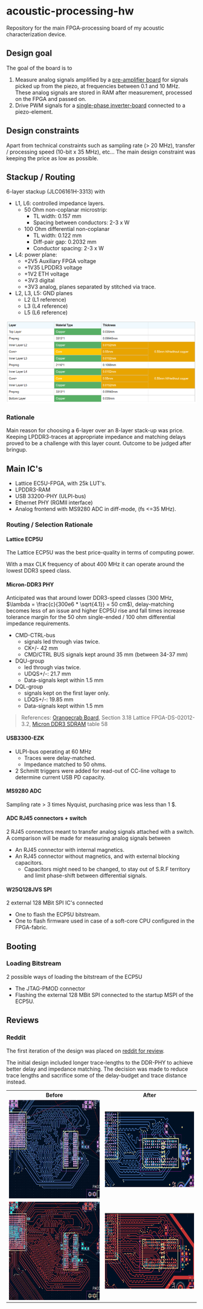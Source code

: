 # acoustic-processing-hw
Repository for the main FPGA-processing board of my acoustic characterization device.

## Design goal
The goal of the board is to 
1. Measure analog signals amplified by a [pre-amplifier board](https://github.com/igorwolfs/acoustic-preamp-hw) for signals picked up from the piezo, at frequencies between 0.1 and 10 MHz. These analog signals are stored in RAM after measurement, processed on the FPGA and passed on.
2. Drive PWM signals for a [single-phase inverter-board](https://github.com/igorwolfs/acoustic-piezodriver-hw) connected to a piezo-element.


## Design constraints
Apart from technical constraints such as sampling rate (> 20 MHz), transfer / processing speed (10-bit x 35 MHz), etc... The main design constraint was keeping the price as low as possible.

## Stackup / Routing
6-layer stackup (JLC06161H-3313) with 
- L1, L6: controlled impedance layers.
	- 50 Ohm non-coplanar microstrip: 
		- TL width: 0.157 mm
		- Spacing between conductors: 2-3 x W
	- 100 Ohm differential non-coplanar
		- TL width: 0.122 mm
		- Diff-pair gap: 0.2032 mm
		- Conductor spacing: 2-3 x W
- L4: power plane:
	- +2V5 Auxiliary FPGA voltage
	- +1V35 LPDDR3 voltage
	- +1V2 ETH voltage
	- +3V3 digital
	- +3V3 analog, planes separated by stitched via trace.
- L2, L3, L5: GND planes
	- L2 (L1 reference)
	- L3 (L4 reference)
	- L5 (L6 reference)

![](images/JLC06161H-3313.png)

### Rationale
Main reason for choosing a 6-layer over an 8-layer stack-up was price. Keeping LPDDR3-traces at appropriate impedance and matching delays proved to be a challenge with this layer count. Outcome to be judged after bringup.

## Main IC's
- Lattice EC5U-FPGA, with 25k LUT's.
- LPDDR3-RAM
- USB 33200-PHY (ULPI-bus)
- Ethernet PHY (RGMII interface)
- Analog frontend with MS9280 ADC in diff-mode, (fs <=35 MHz).

### Routing / Selection Rationale
#### Lattice ECP5U
The Lattice ECP5U was the best price-quality in terms of computing power. 

With a max CLK frequency of about 400 MHz it can operate around the lowest DDR3 speed class.

#### Micron-DDR3 PHY
Anticipated was that around lower DDR3-speed classes (300 MHz, $\lambda = \frac{c}{300e6 * \sqrt{4.1}} = 50 cm$), delay-matching becomes less of an issue and higher ECP5U rise and fall times increase tolerance margin for the 50 ohm single-ended / 100 ohm differential impedance requirements.

- CMD-CTRL-bus 
	- signals led through vias twice.
	- CK+/- 42 mm
	- CMD/CTRL BUS signals kept around 35 mm (between 34-37 mm)
- DQU-group 
	- led through vias twice.
	- UDQS+/-: 21.7 mm
	- Data-signals kept within 1.5 mm
- DQL-group
	- signals kept on the first layer only.
	- LDQS+/-: 19.85 mm
	- Data-signals kept within 1.5 mm


 > References: [Orangecrab Board](https://github.com/orangecrab-fpga/orangecrab-hardware]), Section 3.18 Lattice FPGA-DS-02012-3.2, [Micron DDR3 SDRAM](https://jlcpcb.com/api/file/downloadByFileSystemAccessId/8588894245961019392) table 58

#### USB3300-EZK
- ULPI-bus operating at 60 MHz
	- Traces were delay-matched.
	- Impedance matched to 50 ohms.
- 2 Schmitt triggers were added for read-out of CC-line voltage to determine current USB PD capacity.

#### MS9280 ADC
Sampling rate > 3 times Nyquist, purchasing price was less than 1 $.

#### ADC RJ45 connectors + switch

2 RJ45 connectors meant to transfer analog signals attached with a switch. A comparison will be made for measuring analog signals between
- An RJ45 connector with internal magnetics.
- An RJ45 connector without magnetics, and with external blocking capacitors.
	- Capacitors might need to be changed, to stay out of S.R.F territory and limit phase-shift between differential signals.

#### W25Q128JVS SPI
2 external 128 MBit SPI IC's connected
- One to flash the ECP5U bitstream.
- One to flash firmware used in case of a soft-core CPU configured in the FPGA-fabric.

## Booting
### Loading Bitstream 
2 possible ways of loading the bitstream of the ECP5U
- The JTAG-PMOD connector
- Flashing the external 128 MBit SPI connected to the startup MSPI of the ECP5U.

## Reviews
### Reddit
The first iteration of the design was placed on [reddit for review](https://www.reddit.com/r/PrintedCircuitBoard/comments/1m0hude/schematic_review_request_ecp5ufpga_board_with_hs/).

The initial design included longer trace-lengths to the DDR-PHY to achieve better delay and impedance matching. The decision was made to reduce trace lengths and sacrifice some of the delay-budget and trace distance instead.


<table>
  <tr>
    <th>Before</th>
    <th>After</th>
  <tr>
    <td> <img src="images/DDR_BOT_BEF.jpeg"  alt="1" width = 400px height = 260px ></td>
    <td><img src="images/DDR_BOT_AFT.png" alt="2" width = 400px height = 200px></td>
   </tr> 
   <tr>
      <td><img src="images/DDR_TOP_BEF.jpeg" alt="3" width = 400px height = 260px></td>
      <td><img src="images/DDR_TOP_AFT.png" alt="4" width = 400px height = 200>
  </td>
</tr>